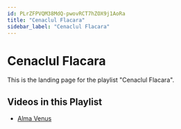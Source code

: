 ```yaml
---
id: PLrZFPVQM38MdQ-pwovRCT7hZOX9j1AoRa
title: "Cenaclul Flacara"
sidebar_label: "Cenaclul Flacara"
---
```


# Cenaclul Flacara

This is the landing page for the playlist "Cenaclul Flacara".

## Videos in this Playlist

- [Alma Venus](ZG_tNF21Bto.md)

